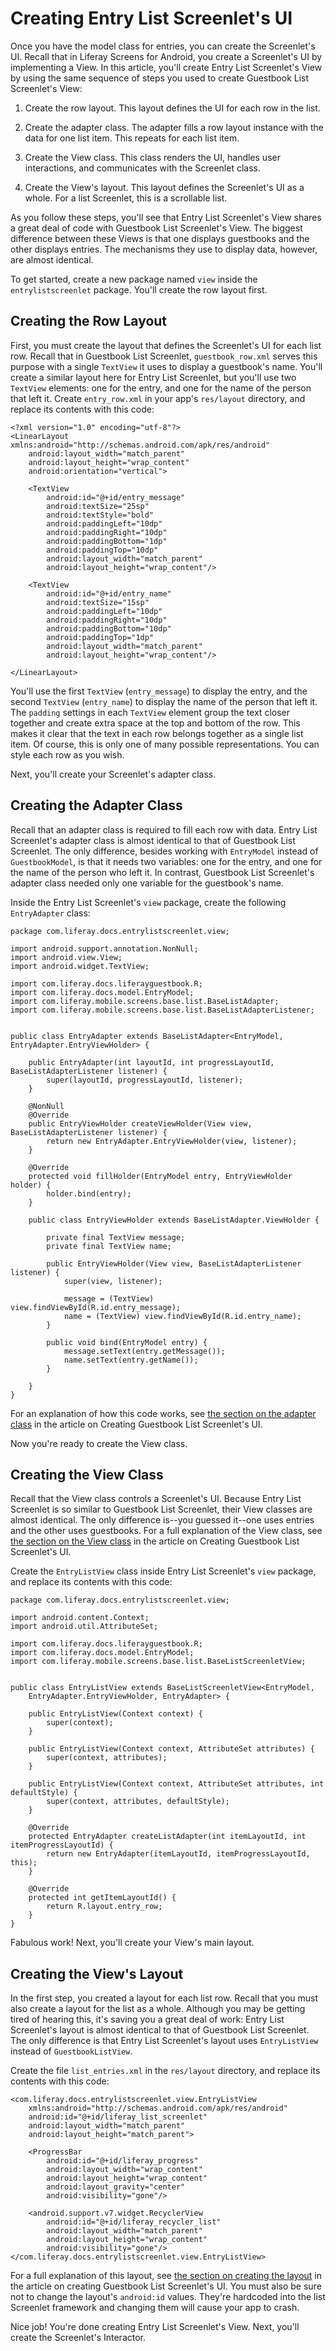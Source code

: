 # Creating Entry List Screenlet's UI [](id=creating-entry-list-screenlets-ui)

Once you have the model class for entries, you can create the Screenlet's UI. 
Recall that in Liferay Screens for Android, you create a Screenlet's UI by 
implementing a View. In this article, you'll create Entry List Screenlet's View 
by using the same sequence of steps you used to create Guestbook List 
Screenlet's View: 

1. Create the row layout. This layout defines the UI for each row in the list. 

2. Create the adapter class. The adapter fills a row layout instance with the 
   data for one list item. This repeats for each list item. 

3. Create the View class. This class renders the UI, handles user interactions, 
   and communicates with the Screenlet class. 

4. Create the View's layout. This layout defines the Screenlet's UI as a whole. 
   For a list Screenlet, this is a scrollable list. 

As you follow these steps, you'll see that Entry List Screenlet's View shares a 
great deal of code with Guestbook List Screenlet's View. The biggest difference 
between these Views is that one displays guestbooks and the other displays 
entries. The mechanisms they use to display data, however, are almost identical. 

To get started, create a new package named `view` inside the 
`entrylistscreenlet` package. You'll create the row layout first. 

## Creating the Row Layout [](id=creating-the-row-layout)

First, you must create the layout that defines the Screenlet's UI for each list 
row. Recall that in Guestbook List Screenlet, `guestbook_row.xml` serves this 
purpose with a single `TextView` it uses to display a guestbook's name. You'll 
create a similar layout here for Entry List Screenlet, but you'll use two 
`TextView` elements: one for the entry, and one for the name of the person that 
left it. Create `entry_row.xml` in your app's `res/layout` directory, and 
replace its contents with this code: 

    <?xml version="1.0" encoding="utf-8"?>
    <LinearLayout xmlns:android="http://schemas.android.com/apk/res/android"
        android:layout_width="match_parent"
        android:layout_height="wrap_content"
        android:orientation="vertical">

        <TextView
            android:id="@+id/entry_message"
            android:textSize="25sp"
            android:textStyle="bold"
            android:paddingLeft="10dp"
            android:paddingRight="10dp"
            android:paddingBottom="1dp"
            android:paddingTop="10dp"
            android:layout_width="match_parent"
            android:layout_height="wrap_content"/>

        <TextView
            android:id="@+id/entry_name"
            android:textSize="15sp"
            android:paddingLeft="10dp"
            android:paddingRight="10dp"
            android:paddingBottom="10dp"
            android:paddingTop="1dp"
            android:layout_width="match_parent"
            android:layout_height="wrap_content"/>

    </LinearLayout>

You'll use the first `TextView` (`entry_message`) to display the entry, and the 
second `TextView` (`entry_name`) to display the name of the person that left it. 
The `padding` settings in each `TextView` element group the text closer together 
and create extra space at the top and bottom of the row. This makes it clear 
that the text in each row belongs together as a single list item. Of course, 
this is only one of many possible representations. You can style each row as you 
wish. 

Next, you'll create your Screenlet's adapter class. 

## Creating the Adapter Class [](id=creating-the-adapter-class)

Recall that an adapter class is required to fill each row with data. Entry List 
Screenlet's adapter class is almost identical to that of Guestbook List 
Screenlet. The only difference, besides working with `EntryModel` instead of 
`GuestbookModel`, is that it needs two variables: one for the entry, and one for 
the name of the person who left it. In contrast, Guestbook List Screenlet's 
adapter class needed only one variable for the guestbook's name. 

Inside the Entry List Screenlet's `view` package, create the following 
`EntryAdapter` class: 

    package com.liferay.docs.entrylistscreenlet.view;

    import android.support.annotation.NonNull;
    import android.view.View;
    import android.widget.TextView;

    import com.liferay.docs.liferayguestbook.R;
    import com.liferay.docs.model.EntryModel;
    import com.liferay.mobile.screens.base.list.BaseListAdapter;
    import com.liferay.mobile.screens.base.list.BaseListAdapterListener;


    public class EntryAdapter extends BaseListAdapter<EntryModel, EntryAdapter.EntryViewHolder> {

        public EntryAdapter(int layoutId, int progressLayoutId, BaseListAdapterListener listener) {
            super(layoutId, progressLayoutId, listener);
        }

        @NonNull
        @Override
        public EntryViewHolder createViewHolder(View view, BaseListAdapterListener listener) {
            return new EntryAdapter.EntryViewHolder(view, listener);
        }

        @Override
        protected void fillHolder(EntryModel entry, EntryViewHolder holder) {
            holder.bind(entry);
        }

        public class EntryViewHolder extends BaseListAdapter.ViewHolder {

            private final TextView message;
            private final TextView name;

            public EntryViewHolder(View view, BaseListAdapterListener listener) {
                super(view, listener);

                message = (TextView) view.findViewById(R.id.entry_message);
                name = (TextView) view.findViewById(R.id.entry_name);
            }

            public void bind(EntryModel entry) {
                message.setText(entry.getMessage());
                name.setText(entry.getName());
            }

        }
    }

For an explanation of how this code works, see 
[the section on the adapter class](/develop/tutorials/-/knowledge_base/7-0/creating-guestbook-list-screenlets-ui#creating-the-adapter-class) 
in the article on Creating Guestbook List Screenlet's UI. 

Now you're ready to create the View class. 

## Creating the View Class [](id=creating-the-view-class)

Recall that the View class controls a Screenlet's UI. Because Entry List 
Screenlet is so similar to Guestbook List Screenlet, their View classes are 
almost identical. The only difference is--you guessed it--one uses entries and 
the other uses guestbooks. For a full explanation of the View class, see 
[the section on the View class](/develop/tutorials/-/knowledge_base/7-0/creating-guestbook-list-screenlets-ui#creating-the-view-class) 
in the article on Creating Guestbook List Screenlet's UI. 

Create the `EntryListView` class inside Entry List Screenlet's `view` package, 
and replace its contents with this code: 

    package com.liferay.docs.entrylistscreenlet.view;

    import android.content.Context;
    import android.util.AttributeSet;

    import com.liferay.docs.liferayguestbook.R;
    import com.liferay.docs.model.EntryModel;
    import com.liferay.mobile.screens.base.list.BaseListScreenletView;


    public class EntryListView extends BaseListScreenletView<EntryModel, 
        EntryAdapter.EntryViewHolder, EntryAdapter> {

        public EntryListView(Context context) {
            super(context);
        }

        public EntryListView(Context context, AttributeSet attributes) {
            super(context, attributes);
        }

        public EntryListView(Context context, AttributeSet attributes, int defaultStyle) {
            super(context, attributes, defaultStyle);
        }

        @Override
        protected EntryAdapter createListAdapter(int itemLayoutId, int itemProgressLayoutId) {
            return new EntryAdapter(itemLayoutId, itemProgressLayoutId, this);
        }

        @Override
        protected int getItemLayoutId() {
            return R.layout.entry_row;
        }
    }

Fabulous work! Next, you'll create your View's main layout. 

## Creating the View's Layout [](id=creating-the-views-layout)

In the first step, you created a layout for each list row. Recall that you must 
also create a layout for the list as a whole. Although you may be getting tired 
of hearing this, it's saving you a great deal of work: Entry List Screenlet's 
layout is almost identical to that of Guestbook List Screenlet. The only 
difference is that Entry List Screenlet's layout uses `EntryListView` instead of 
`GuestbookListView`. 

Create the file `list_entries.xml` in the `res/layout` directory, and replace 
its contents with this code: 

    <com.liferay.docs.entrylistscreenlet.view.EntryListView
        xmlns:android="http://schemas.android.com/apk/res/android"
        android:id="@+id/liferay_list_screenlet"
        android:layout_width="match_parent"
        android:layout_height="match_parent">

        <ProgressBar
            android:id="@+id/liferay_progress"
            android:layout_width="wrap_content"
            android:layout_height="wrap_content"
            android:layout_gravity="center"
            android:visibility="gone"/>

        <android.support.v7.widget.RecyclerView
            android:id="@+id/liferay_recycler_list"
            android:layout_width="match_parent"
            android:layout_height="wrap_content"
            android:visibility="gone"/>
    </com.liferay.docs.entrylistscreenlet.view.EntryListView>

For a full explanation of this layout, see 
[the section on creating the layout](/develop/tutorials/-/knowledge_base/7-0/creating-guestbook-list-screenlets-ui#creating-the-views-layout) 
in the article on creating Guestbook List Screenlet's UI. You must also be sure 
not to change the layout's `android:id` values. They're hardcoded into the 
list Screenlet framework and changing them will cause your app to crash. 

Nice job! You're done creating Entry List Screenlet's View. Next, you'll create 
the Screenlet's Interactor. 
